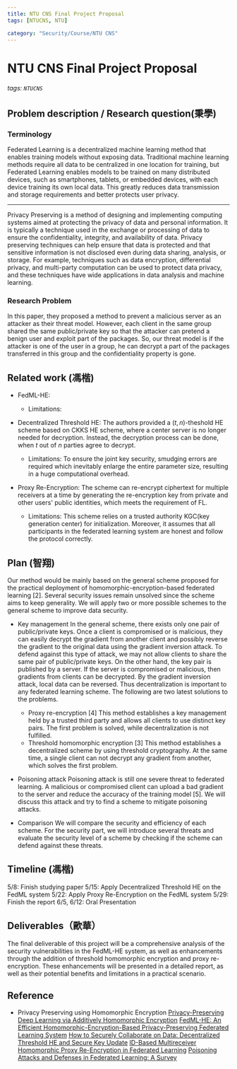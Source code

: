 ```yaml
---
title: NTU CNS Final Project Proposal
tags: [NTUCNS, NTU]

category: "Security/Course/NTU CNS"
---
```


# NTU CNS Final Project Proposal
###### tags: `NTUCNS`

## Problem description / Research question(秉學)

### Terminology
Federated Learning is a decentralized machine learning method that enables training models without exposing data. Traditional machine learning methods require all data to be centralized in one location for training, but Federated Learning enables models to be trained on many distributed devices, such as smartphones, tablets, or embedded devices, with each device training its own local data. This greatly reduces data transmission and storage requirements and better protects user privacy.

---
Privacy Preserving is a method of designing and implementing computing systems aimed at protecting the privacy of data and personal information. It is typically a technique used in the exchange or processing of data to ensure the confidentiality, integrity, and availability of data.
Privacy preserving techniques can help ensure that data is protected and that sensitive information is not disclosed even during data sharing, analysis, or storage. For example, techniques such as data encryption, differential privacy, and multi-party computation can be used to protect data privacy, and these techniques have wide applications in data analysis and machine learning.


### Research Problem
In this paper, they proposed a method to prevent a malicious server as an attacker as their threat model. However, each client in the same group shared the same public/private key so that the attacker can pretend a benign user and exploit part of the packages.
So, our threat model is if the attacker is one of the user in a group, he can decrypt a part of the packages transferred in this group and the confidentiality property is gone.

## Related work (馮楷)
- FedML-HE:
    - Limitations:
      
- Decentralized Threshold HE:
The authors provided a $(t,n)$-theshold HE scheme based on CKKS HE scheme, where a center server is no longer needed for decryption. Instead, the decryption process can be done, when $t$ out of $n$ parties agree to decrypt.
    - Limitations:
    To ensure the joint key security, smudging errors are required which inevitably enlarge the entire parameter size, resulting in a huge computational overhead.
- Proxy Re-Encryption:
The scheme can re-encrypt ciphertext for multiple receivers at a time by generating the re-encryption key from private and other users' public identities, which meets the requirement of FL.
    - Limitations:
    This scheme relies on a trusted authority KGC(key generation center) for initialization. Moreover, it assumes that all participants in the federated learning system are honest and follow the protocol correctly. 

## Plan (智翔)
Our method would be mainly based on the general scheme proposed for the practical deployment of homomorphic-encryption-based federated learning [2]. Several security issues remain unsolved since the scheme aims to keep generality. We will apply two or more possible schemes to the general scheme to improve data security.

- Key management
In the general scheme, there exists only one pair of public/private keys. Once a client is compromised or is malicious, they can easily decrypt the gradient from another client and possibly reverse the gradient to the original data using the gradient inversion attack. To defend against this type of attack, we may not allow clients to share the same pair of public/private keys.
On the other hand, the key pair is published by a server. If the server is compromised or malicious, then gradients from clients can be decrypted. By the gradient inversion attack, local data can be reversed. Thus decentralization is important to any federated learning scheme.
The following are two latest solutions to the problems.
    - Proxy re-encryption [4]
    This method establishes a key management held by a trusted third party and allows all clients to use distinct key pairs. The first problem is solved, while decentralization is not fulfilled.
    - Threshold homomorphic encryption [3]
    This method establishes a decentralized scheme by using threshold cryptography. At the same time, a single client can not decrypt any gradient from another, which solves the first problem.

- Poisoning attack
Poisoning attack is still one severe threat to federated learning. A malicious or compromised client can upload a bad gradient to the server and reduce the accuracy of the training model [5]. We will discuss this attack and try to find a scheme to mitigate poisoning attacks.

- Comparison
We will compare the security and efficiency of each scheme. For the security part, we will introduce several threats and evaluate the security level of a scheme by checking if the scheme can defend against these threats.

## Timeline (馮楷)
5/8: Finish studying paper
5/15: Apply Decentralized Threshold HE on the FedML system
5/22: Apply Proxy Re-Encryption on the FedML system
5/29: Finish the report
6/5, 6/12: Oral Presentation

## Deliverables（歐華）
The final deliverable of this project will be a comprehensive analysis of the security vulnerabilities in the FedML-HE system, as well as enhancements through the addition of threshold homomorphic encryption and proxy re-encryption. These enhancements will be presented in a detailed report, as well as their potential benefits and limitations in a practical scenario. 


## Reference
* Privacy Preserving using Homomorphic Encryption
[Privacy-Preserving Deep Learning via Additively Homomorphic Encryption](https://eprint.iacr.org/2017/715.pdf)
[FedML-HE: An Efficient Homomorphic-Encryption-Based Privacy-Preserving Federated Learning System](https://paperswithcode.com/paper/fedml-he-an-efficient-homomorphic-encryption)
[How to Securely Collaborate on Data: Decentralized Threshold HE and Secure Key Update](https://ieeexplore.ieee.org/stamp/stamp.jsp?tp=&arnumber=9223642&tag=1)
[ID-Based Multireceiver Homomorphic Proxy Re-Encryption in Federated Learning](https://dl.acm.org/doi/pdf/10.1145/3540199)
[Poisoning Attacks and Defenses in Federated Learning: A Survey](https://arxiv.org/pdf/2301.05795.pdf)
